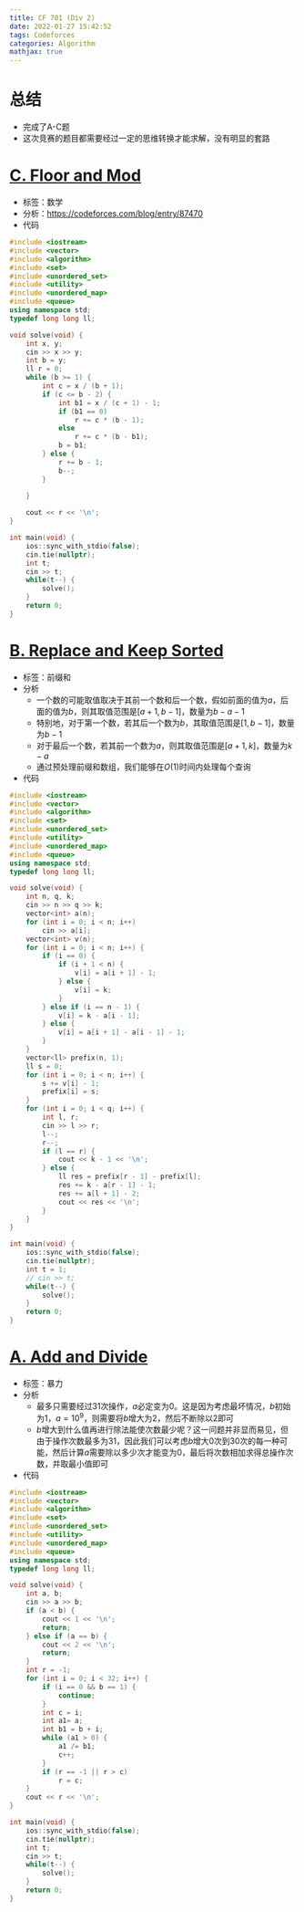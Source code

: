 ```yaml
---
title: CF 701 (Div 2)
date: 2022-01-27 15:42:52
tags: Codeforces
categories: Algorithm
mathjax: true
---
```


# 总结

- 完成了A-C题
- 这次竞赛的题目都需要经过一定的思维转换才能求解，没有明显的套路



# [C. Floor and Mod](https://codeforces.com/contest/1485/problem/C)

- 标签：数学
- 分析：https://codeforces.com/blog/entry/87470
- 代码

```c++
#include <iostream>
#include <vector>
#include <algorithm>
#include <set>
#include <unordered_set>
#include <utility>
#include <unordered_map>
#include <queue>
using namespace std;
typedef long long ll;

void solve(void) {
	int x, y;
	cin >> x >> y;
	int b = y;
	ll r = 0;
	while (b >= 1) {
		int c = x / (b + 1);
		if (c <= b - 2) {
			int b1 = x / (c + 1) - 1;
			if (b1 == 0)
				r += c * (b - 1);
			else
				r += c * (b - b1);
			b = b1; 
		} else {
			r += b - 1;
			b--;
		}

	} 
	
	cout << r << '\n';
}

int main(void) {
	ios::sync_with_stdio(false);
  	cin.tie(nullptr);
	int t;
	cin >> t;
	while(t--) {
		solve();
	}
	return 0;
}
```



<!--more-->

# [B. Replace and Keep Sorted](https://codeforces.com/contest/1485/problem/B)

- 标签：前缀和
- 分析
  - 一个数的可能取值取决于其前一个数和后一个数，假如前面的值为$a$，后面的值为$b$，则其取值范围是$[a+1,b-1]$，数量为$b-a-1$
  - 特别地，对于第一个数，若其后一个数为$b$，其取值范围是$[1,b-1]$，数量为$b-1$
  - 对于最后一个数，若其前一个数为$a$，则其取值范围是$[a+1,k]$，数量为$k-a$
  - 通过预处理前缀和数组，我们能够在$O(1)$时间内处理每个查询
- 代码

```c++
#include <iostream>
#include <vector>
#include <algorithm>
#include <set>
#include <unordered_set>
#include <utility>
#include <unordered_map>
#include <queue>
using namespace std;
typedef long long ll;

void solve(void) {
	int n, q, k;
	cin >> n >> q >> k;
	vector<int> a(n);
	for (int i = 0; i < n; i++)
		cin >> a[i];
	vector<int> v(n);
	for (int i = 0; i < n; i++) {
		if (i == 0) {
			if (i + 1 < n) {
				v[i] = a[i + 1] - 1;
			} else {
				v[i] = k;
			}
		} else if (i == n - 1) {
			v[i] = k - a[i - 1];
		} else {
			v[i] = a[i + 1] - a[i - 1] - 1;
		}
	}
	vector<ll> prefix(n, 1);
	ll s = 0;
	for (int i = 0; i < n; i++) {
		s += v[i] - 1;
		prefix[i] = s;
	}
	for (int i = 0; i < q; i++) {
		int l, r;
		cin >> l >> r;
		l--;
		r--;
		if (l == r) {
			cout << k - 1 << '\n';
		} else {
			ll res = prefix[r - 1] - prefix[l];
			res += k - a[r - 1] - 1;
			res += a[l + 1] - 2;
			cout << res << '\n';
		}
	}
}

int main(void) {
	ios::sync_with_stdio(false);
  	cin.tie(nullptr);
	int t = 1;
	// cin >> t;
	while(t--) {
		solve();
	}
	return 0;
}
```



# [A. Add and Divide](https://codeforces.com/contest/1485/problem/A)

- 标签：暴力
- 分析
  - 最多只需要经过31次操作，$a$必定变为0。这是因为考虑最坏情况，$b$初始为1，$a=10^9$，则需要将$b$增大为2，然后不断除以2即可
  - $b$增大到什么值再进行除法能使次数最少呢？这一问题并非显而易见，但由于操作次数最多为31，因此我们可以考虑$b$增大0次到30次的每一种可能，然后计算$a$需要除以多少次才能变为0，最后将次数相加求得总操作次数，并取最小值即可
- 代码

```c++
#include <iostream>
#include <vector>
#include <algorithm>
#include <set>
#include <unordered_set>
#include <utility>
#include <unordered_map>
#include <queue>
using namespace std;
typedef long long ll;

void solve(void) {
	int a, b;
	cin >> a >> b;
	if (a < b) {
		cout << 1 << '\n';
		return;
	} else if (a == b) {
		cout << 2 << '\n';
		return;
	}
	int r = -1;
	for (int i = 0; i < 32; i++) {
		if (i == 0 && b == 1) {
			continue;
		}
		int c = i;
		int a1= a;
		int b1 = b + i;
		while (a1 > 0) {
			a1 /= b1;
			c++;
		}
		if (r == -1 || r > c)
			r = c;
	}
	cout << r << '\n';
}

int main(void) {
	ios::sync_with_stdio(false);
  	cin.tie(nullptr);
	int t;
	cin >> t;
	while(t--) {
		solve();
	}
	return 0;
}
```

